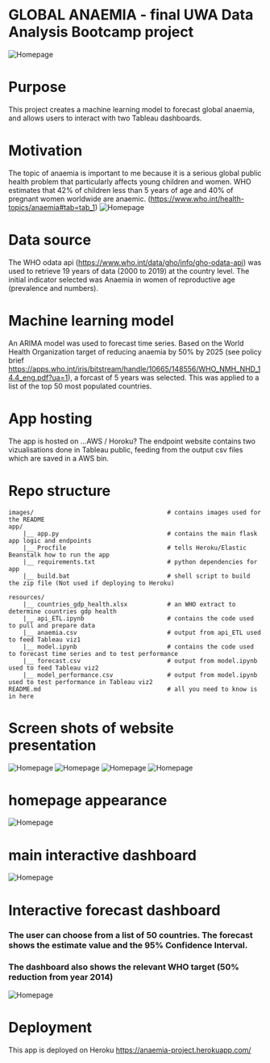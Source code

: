 # GLOBAL ANAEMIA - final UWA Data Analysis Bootcamp project
![Homepage](app/static/images/presentation_title.png)

# Purpose

This project creates a machine learning model to forecast global anaemia, and allows users to interact with two Tableau dashboards.


# Motivation

The topic of anaemia is important to me because it is a serious global public health problem that particularly affects young children and women. WHO estimates that 42% of children less than 5 years of age and 40% of pregnant women worldwide are anaemic. (https://www.who.int/health-topics/anaemia#tab=tab_1)
![Homepage](app/static/images/screenshot_motivation.png)


# Data source

The WHO odata api (https://www.who.int/data/gho/info/gho-odata-api) was used to retrieve 19 years of data (2000 to 2019) at the country level. The initial indicator selected was Anaemia in women of reproductive age (prevalence and numbers). 


# Machine learning model

An ARIMA model was used to forecast time series. Based on the World Health Organization target of reducing anaemia by 50% by 2025 (see policy brief https://apps.who.int/iris/bitstream/handle/10665/148556/WHO_NMH_NHD_14.4_eng.pdf?ua=1), a forcast of 5 years was selected. This was applied to a list of the top 50 most populated countries.

# App hosting

The app is hosted on ...AWS / Horoku?
The endpoint website contains two vizualisations done in Tableau public, feeding from the output csv files which are saved in a AWS bin.


# Repo structure 
```
images/                                     # contains images used for the README
app/    
    |__ app.py                              # contains the main flask app logic and endpoints 
    |__ Procfile                            # tells Heroku/Elastic Beanstalk how to run the app 
    |__ requirements.txt                    # python dependencies for app 
    |__ build.bat                           # shell script to build the zip file (Not used if deploying to Heroku)
        
resources/
    |__ countries_gdp_health.xlsx           # an WHO extract to determine countries gdp health
    |__ api_ETL.ipynb                       # contains the code used to pull and prepare data
    |__ anaemia.csv                         # output from api_ETL used to feed Tableau viz1
    |__ model.ipynb                         # contains the code used to forecast time series and to test performance
    |__ forecast.csv                        # output from model.ipynb used to feed Tableau viz2
    |__ model_performance.csv               # output from model.ipynb used to test performance in Tableau viz2
README.md                                   # all you need to know is in here 

```

# Screen shots of website presentation

![Homepage](app/static/images/structure_diagram.png)
![Homepage](app/static/images/screenshot_anaemia_csv.png)
![Homepage](app/static/images/screenshot_prediction_model.png)
![Homepage](app/static/images/screenshot_model_validation.png)





# homepage appearance
![Homepage](app/static/images/homepage.png)


# main interactive dashboard
![Homepage](app/static/images/dashboard.png)


# Interactive forecast dashboard
### The user can choose from a list of 50 countries. The forecast shows the estimate value and the 95% Confidence Interval.
### The dashboard also shows the relevant WHO target (50% reduction from year 2014)
![Homepage](app/static/images/forecast.png)



# Deployment
This app is deployed on Heroku
https://anaemia-project.herokuapp.com/




